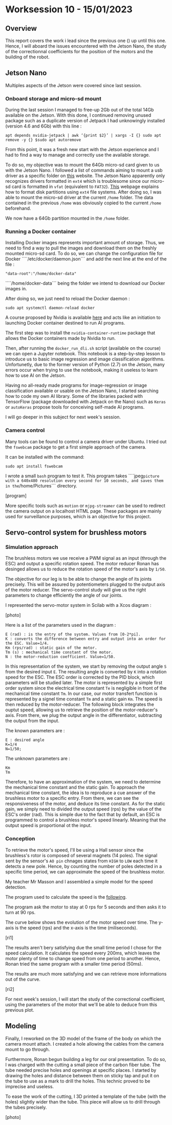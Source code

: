 # Worksession 10 - 15/01/2023

## Overview 

This report covers the work i lead since the previous one () up until this one. Hence, I will aboard the issues encountered with the Jetson Nano, the study of the correctionnal coefficients for the position of the motors and the building of the robot. 

## Jetson Nano 

Multiples aspects of the Jetson were covered since last session.

### Onboard storage and micro-sd mount

During the last session I managed to free-up 2Gb out of the total 14Gb available on the Jetson. 
With this done, I continued removing unused package such as a duplicate version of Jetpack I had unknowingly installed (version 4.6 and 6Gb) with this line :

    apt depends nvidia-jetpack | awk ‘{print $2}’ | xargs -I {} sudo apt remove -y {} $sudo apt autoremove 

From this point, it was a fresh new start with the Jetson experience and I had to find a way to manage and correctly use the available storage.

To do so, my objective was to mount the 64Gb micro-sd card given to us with the Jetson Nano. 
I followed a list of commands aiming to mount a usb driver as a specific folder on [this](https://askubuntu.com/questions/21321/move-home-folder-to-second-drive) website.<!--  (Thanks to Nino Mulac for the solution) -->
The Jetson Nano apparently only recognizes drivers formatted in ```ext4``` which is troublesome since our micro-sd card is formatted in ```vfat``` (equivalent to ```FAT32```). 
[This](https://phoenixnap.com/kb/linux-format-disk) webpage explains how to format disk partitions using ```ext4``` file systems. After doing so, I was able to mount the micro-sd driver at the current ```/home``` folder. 
The data contained in the previous ```/home``` was obviously copied to the current ```/home``` beforehand. 

We now have a 64Gb partition mounted in the ```/home``` folder.

### Running a Docker container

Installing Docker images represents important amount of storage. Thus, we need to find a way to pull the images and download them on the freshly mounted micro-sd card. 
To do so, we can change the configuration file for Docker ````/etc/docker/daemon.json``` and add the next line at the end of the file :

    "data-root":"/home/docker-data"

````/home/docker-data``` being the folder we intend to download our Docker images in.

After doing so, we just need to reload the Docker daemon :

    sudo apt systemctl daemon-reload docker

A course proposed by Nvidia is available [here](https://developer.nvidia.com/embedded/learn/jetson-ai-certification-programs#course_outline) and acts like an initiation to launching Docker container destined to run AI programs.

The first step was to install the ```nvidia-container-runtime``` package that allows the Docker containers made by Nvidia to run. 

Then, after running the ```docker_run_dli.sh``` script (available on the course) we can open a Jupyter notebook. This notebook is a step-by-step lesson to introduce us to basic image regression and image classification algorithms. 
Unfortunetly, due to the former version of Python (2.7) on the Jetson, many errors occur when trying to use the notebook, making it useless to learn how to use AI on the Jetson.

Having no all-ready made programs for image-regression or image classification available or usable on the Jetson Nano, I started searching how to code my own AI library. Some of the libraries packed with TensorFlow (package downloaded with Jetpack on the Nano) such as ```Keras``` or ```autoKeras``` propose tools for conceiving self-made AI programs.

I will go deeper in this subject for next week's session.

### Camera control

Many tools can be found to control a camera driver under Ubuntu.
I tried out the ```fswebcam``` package to get a first simple approach of the camera.

It can be installed with the command:

    sudo apt install fswebcam

I wrote a small ```bash``` program to test it. This program takes ````jpeg``` picture with a 640x480 resolution every second for 10 seconds, and saves them in the ```/home/Pictures``` directory.

[program]

More specific tools such as ```motion``` or ```mjpg-streamer``` can be used to redirect the camera output on a localhost HTML page. These packages are mainly used for surveillance purposes, which is an objective for this project.

## Servo-control system for brushless motors

### Simulation approach

The brushless motors we use receive a PWM signal as an input (through the ESC) and output a specific rotation speed. 
The motor reducer Ronan has desinged allows us to reduce the rotation speed of the motor's axis by ```1/50```. 

The objective for our leg is to be able to change the angle of its joints precisely. This will be assured by potentiometers plugged to the output axis of the motor reducer.
The servo-control study will give us the right parameters to change efficiently the angle of our joints.

I represented the servo-motor system in Scilab with a Xcos diagram :

[photo]

Here is a list of the parameters used in the diagram :

    E (rad) : is the entry of the system. Values from [0-2*pi].
    K : converts the difference between entry and output into an order for the ESC. Value=1/4.
    Km (rps/rad) : static gain of the motor.
    Tm (s) : mechanical time constant of the motor.
    N : the motor-reduction coefficient. Value=1/50.

In this representation of the system, we start by removing the output angle ```S``` from the desired input ```E```. 
The resulting angle is converted by ```K``` into a rotation speed for the ESC. 
The ESC order is corrected by the PID block, which parameters will be studied later. 
The motor is represented by a simple first order system since the electrical time constant ```Te``` is negligible in front of the mechanical time constant ```Tm```. 
In our case, our motor transfert function is represented by a signel time constant ```Tm``` and a static gain ```Km```. 
The speed is then reduced by the motor-reducer.
The following block integrates the ouptut speed, allowing us to retrieve the position of the motor-reducer's axis. 
From there, we plug the output angle in the differentiator, subtracting the output from the input. 

The known parameters are :

    E : desired angle
    K=1/4
    N=1/50;

The unknown parameters are : 

    Km
    Tm

Therefore, to have an approximation of the system, we need to determine the mechanical time constant and the static gain. 
To approach the mechanical time constant, the idea is to reproduce a cue answer of the brushless motor to a specific entry. From there, we can see the responsiveness of the motor, and deduce its time constant. 
As for the static gain, we simply need to divided the output speed (rps) by the value of the ESC's order (rad). This is simple due to the fact that by default, an ESC is programmed to control a brushless motor's speed linearly. Meaning that the output speed is proportional ot the input.

### Conception 

To retrieve the motor's speed, I'll be using a Hall sensor since the brushless's rotor is composed of several magnets (14 poles). 
The signal sent by the sensor's ```AO pin``` chnages states from ```HIGH``` to ```LOW``` each time it detects a new pole. Hence, by counting the number of poles detected in a specific time period, we can approximate the speed of the brushless motor.

My teacher Mr Masson and I assembled a simple model for the speed detection. 

The program used to calculate the speed is the [following](). 

The program ask the motor to stay at 0 rps for 5 seconds and then asks it to turn at 90 rps. 

The curve below shows the evolution of the motor speed over time.
The y-axis is the speed (rps) and the x-axis is the time (miliseconds).

[ri1]

The results aren't bery satisfying due the small time period I chose for the speed calculation. It calculates the speed every 200ms, which leaves the motor plenty of time to change speed from one period to another. 
Hence, Ronan tried the same program with a smaller time period (50ms).

The results are much more satisfying and we can retrieve more informations out of the curve. 

[ri2]

For next week's session, I will start the study of the correctional coefficient, using the parameters of the motor that we'll be able to deduce from this previous plot.

## Modeling 

Finally, I reworked on the 3D model of the frame of the body on which the camera mount attach. I created a hole allowing the cables from the camera mount to go through. 

Furthermore, Ronan begun building a leg for our oral presentation. To do so, I was charged with the cutting a small piece of the carbon fiber tube. 
The tube needed precise holes and openings at specific places. 
I started by drawing the holes and distance between them on sticky tap and put it on the tube to use as a mark to drill the holes. 
This technic proved to be imprecise and useless. 

To ease the work of the cutting, I 3D printed a template of the tube (with the holes) slightly wider than the tube.
This piece will allow us to drill through the tubes precisely. 

[photo]
